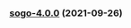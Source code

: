 
<a name="sogo-4.0.0"></a>
### [sogo-4.0.0](https://github.com/truecharts/apps/compare/sogo-3.0.6...sogo-4.0.0) (2021-09-26)


